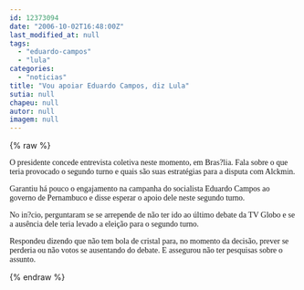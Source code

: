 ```yaml
---
id: 12373094
date: "2006-10-02T16:48:00Z"
last_modified_at: null
tags:
  - "eduardo-campos"
  - "lula"
categories:
  - "noticias"
title: "Vou apoiar Eduardo Campos, diz Lula"
sutia: null
chapeu: null
autor: null
imagem: null
---
```

{% raw %}
<p><P><FONT face=Verdana>O presidente concede entrevista coletiva neste momento, em Bras?lia. Fala sobre o que teria provocado o segundo turno e quais são suas estratégias para a disputa com Alckmin.</FONT></P></p>
<p><P><FONT face=Verdana>Garantiu há pouco o engajamento na campanha do socialista Eduardo Campos ao governo de Pernambuco e disse esperar o apoio dele neste segundo turno.</FONT></P></p>
<p><P><FONT face=Verdana>No in?cio, perguntaram se se arrepende de não ter ido ao último debate da TV Globo e se a ausência dele teria levado a eleição para o segundo turno.</FONT></P></p>
<p><P><FONT face=Verdana>Respondeu dizendo que não tem bola de cristal&nbsp;para, no momento da decisão, prever se perderia ou não votos se ausentando do debate. E&nbsp;assegurou não ter pesquisas sobre o assunto.</FONT></P> </p>
{% endraw %}